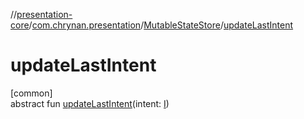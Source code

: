 //[presentation-core](../../../index.md)/[com.chrynan.presentation](../index.md)/[MutableStateStore](index.md)/[updateLastIntent](update-last-intent.md)

# updateLastIntent

[common]\
abstract fun [updateLastIntent](update-last-intent.md)(intent: [I](index.md))
